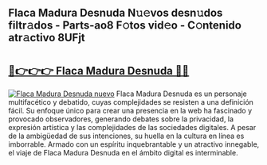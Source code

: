 ## Flaca Madura Desnuda N𝚞𝚎vos desn𝚞dos filtr𝚊dos - Parts-ao8 F𝚘tos vid𝚎o - C𝚘ntenido atr𝚊ctivo 8UFjt

# <h2><a href="http://mb3mxe.tromn.icu/?c=Flaca+Madura+Desnuda">🔗👉👉👉 Flaca Madura Desnuda 🔗🔗</a></h2>

[![Flaca Madura Desnuda nuevo](https://i.imgur.com/pEAQMta.gif)](http://mb3mxe.tromn.icu/?c=Flaca+Madura+Desnuda)
Flaca Madura Desnuda es un personaje multifacético y debatido, cuyas complejidades se resisten a una definición fácil.  Su enfoque único para crear una presencia en la web ha fascinado y provocado observadores, generando debates sobre la privacidad, la expresión artística y las complejidades de las sociedades digitales. A pesar de la ambigüedad de sus intenciones, su huella en la cultura en línea es imborrable. Armado con un espíritu inquebrantable y un atractivo innegable, el viaje de Flaca Madura Desnuda en el ámbito digital es interminable.
